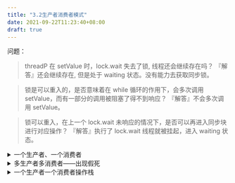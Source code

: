 ```yaml
---
title: "3.2生产者消费者模式"
date: 2021-09-22T11:23:40+08:00
draft: true
---
```


问题：
>threadP 在 setValue 时，lock.wait 失去了锁, 线程还会继续存在吗？
『解答』还会继续存在, 但是处于 waiting 状态。没有能力去获取同步锁。

>锁是可以重入的，是否意味着在 while 循环的作用下，会多次调用 setValue，而有一部分的调用被阻塞了得不到响应？ 
『解答』不会多次调用 setValue。

>锁可以重入，在上一个 lock.wait 未响应的情况下，是否可以再进入同步块进行对应操作？
『解答』执行了 lock.wait 线程就被挂起，进入 waiting 状态。

<details>
<summary>一个生产者、一个消费者</summary>

基于 wait/notify 机制
P.java
```java
public class P {
    String lock;
    public P(String lock){
        this.lock = lock;
    }
    public void setValue(){
        try{
            synchronized(lock){
                //使用 if 是不严谨的做法
                if (!ValueObject.value.equals("")){
                    lock.wait();//lock will be release, but thread exist always(waiting), and the thread loss the ability to get lock.
                }
                String str = System.currentTimeMillis() + "_" + System.nanoTime();
                System.out.println("Set:" + str);
                //Produce and notify
                ValueObject.value = str;
                lock.notify();
            }
        }catch (Exception e){

        }

    }
}
```

C.java
```java
public class C 
    String lock;
    public C(String lock){
        this.lock = lock;
    }
    public void getValue(){
        try{
            synchronized(lock){
                //使用 if 是不严谨的做法
                if (ValueObject.value.equals("")){
                    lock.wait();
                }
                String str = ValueObject.value;
                System.out.println("Get:" + str);
                //Consume and notify
                ValueObject.value = "";
                lock.notify();
            }
        }catch (Exception e){

        }

    }
}
```

ThreadP.java
```java
public class ThreadP extends Thread{
    public P p;
    public ThreadP(P p){
        super();
        this.p = p;
    }
    @Override
    public void run(){
        while(true){
            p.setValue();
        }
    }
}
```

ThreadC.java
```java
public class ThreadC extends Thread{
    public C c;
    public ThreadC(C c){
        super();
        this.c = c;
    }

    @Override
    public void run(){
        while(true){
            c.getValue();
        }
    }
}
```

Run.java
```java
public class Run {
    public static void main(String[] args){
        String lock = "s";
        Thread producer = new ThreadP(new P(lock));
        Thread consumer = new ThreadC(new C(lock));

        consumer.start();
        producer.start();
    }
}
```

</details>
<details>
<summary>多生产者多消费者——出现假死</summary>

多个生产者和多个消费者共同竞争一把锁。
多个生产者若使用 notify 进行通知，则可能出现『生产者通知消费者、消费者通知生产者、生产者通知生产者、消费者通知消费者』的情况，若通知出错的情况持续累积，就会造成程序假死。

P.java
```java
public class P {
    String lock;
    public P(String lock){
        this.lock = lock;
    }
    public void setValue(){
        try{
            synchronized(lock){
                while (!ValueObject.value.equals("")){
                    lock.wait();
                }
                String str = System.currentTimeMillis() + "_" + System.nanoTime();
                System.out.println(Thread.currentThread().getName() + " Set:" + str);
                //Produce and notify
                ValueObject.value = str;
                lock.notify();
            }
        }catch (Exception e){

        }

    }
}
```

C.java
```java
public class C {
    String lock;
    public C(String lock){
        this.lock = lock;
    }
    public void getValue(){
        try{
            synchronized(lock){
                while (ValueObject.value.equals("")){
                    lock.wait();
                }
                String str = ValueObject.value;
                System.out.println(Thread.currentThread().getName() + " Get:" + str);
                //Consume and notify
                ValueObject.value = "";
                lock.notify();
            }
        }catch (Exception e){

        }

    }
}
```

ThreadP.java
```java
public class ThreadP extends Thread{
    public P p;
    public ThreadP(P p){
        super();
        this.p = p;
    }
    @Override
    public void run(){
        while(true){
            p.setValue();
        }
    }
}
```

ThreadC.java
```java
public class ThreadC extends Thread{
    public C c;
    public ThreadC(C c){
        super();
        this.c = c;
    }

    @Override
    public void run(){
        while(true){
            c.getValue();
        }
    }
}
```

run.java
```java
public class Run {
    public static void main(String[] args){
        String lock = "s";
        Thread[] producer = new ThreadP[2];
        Thread[] consumer = new ThreadC[2];

        for (int i = 0; i < 2; i++) {
            producer[i] = new ThreadP(new P(lock));
            producer[i].setName("生产者" + (i+1));
            consumer[i] = new ThreadC(new C(lock));
            consumer[i].setName("消费者" + (i+1));
            producer[i].start();
            consumer[i].start();
        }
    }
}
```
以上代码只随机通知一个线程，即是说**不能确定通知的对象是消费者还是生产者**，如下图，当生产者生产产品之后若通知的是其他生产者线程，就会出现假死。

![](/多线程/3.线程通信/fakeDead.png)


如何解决 notify 通知不到其他类？
>使用 notifyAll() 

**通知(notify)的速度比直接代码执行(比如 while 语句)慢**。

因为通知涉及到线程调度，所以 notifyAll 之后，同步块结束释放锁, while会直接进行下一次的 setValue 或者 getValue.


关于 while 和 if 的问题：

错误的使用（等待的条件发生了改变）
```java
 synchronized(lock){
                //使用 if，处于 waiting 状态的线程被通知，若 ValueObject.value 为空，则在条件不满足的情况下也会执行业务代码（if外面的部分）
                if (!ValueObject.value.equals("")){
                    System.out.println(Thread.currentThread().getName() +" waiting5");
                    lock.wait();
                }
                String str = System.currentTimeMillis() + "_" + System.nanoTime();
                System.out.println(Thread.currentThread().getName() +" running" + " Set:" + str + " : "+ ValueObject.num++);
                //Produce and notify
                ValueObject.value = str;
                lock.notify();
            }
```

正确的使用
```java
 synchronized(lock){
                //此处使用的是 while。处于 waiting 状态的线程被通知时，若ValueObject.value 为空，则线程应该继续等待。
                while (!ValueObject.value.equals("")){
                    System.out.println(Thread.currentThread().getName() +" waiting5");
                    lock.wait();
                }
                String str = System.currentTimeMillis() + "_" + System.nanoTime();
                System.out.println(Thread.currentThread().getName() +" running" + " Set:" + str + " : "+ ValueObject.num++);
                //Produce and notify
                ValueObject.value = str;
                lock.notify();
            }
            
```

**这样的多个生产者对多个消费者的模式类似于点对点通信。**

对于同一块数据域，自己操作了数据域就得通知其他的所有的端，循环判断数据域是否可操作，不可操作则进入等待。

</details>

<details>
<summary>一个生产者一个消费者操作栈</summary>

```java
```
</detatils>
